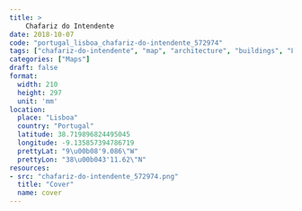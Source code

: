 ```yaml
---
title: > 
    Chafariz do Intendente
date: 2018-10-07
code: "portugal_lisboa_chafariz-do-intendente_572974"
tags: ["chafariz-do-intendente", "map", "architecture", "buildings", "Lisboa", "Portugal"]
categories: ["Maps"]
draft: false
format:
  width: 210
  height: 297
  unit: 'mm'
location:
  place: "Lisboa"
  country: "Portugal"
  latitude: 38.719896824495045
  longitude: -9.135857394786719
  prettyLat: "9\u00b08'9.086\"W"
  prettyLon: "38\u00b043'11.62\"N"
resources:
- src: "chafariz-do-intendente_572974.png"
  title: "Cover"
  name: cover
---
```

